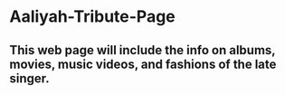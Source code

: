 # Aaliyah-Tribute-Page
## This web page will include the info on albums, movies, music videos, and fashions of the late singer.
